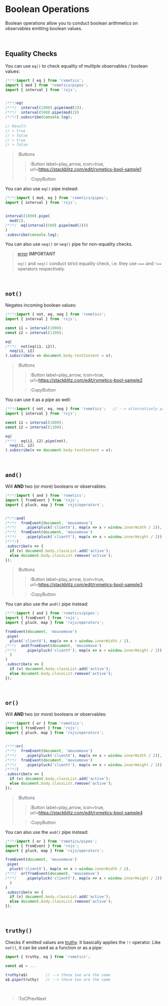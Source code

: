 # Boolean Operations

Boolean operations allow you to conduct boolean arithmetics on observables emitting boolean values.

<br>

## Equality Checks

You can use `eq()` to check equality of multiple observables / boolean values:

```ts
/*!*/import { eq } from 'rxmetics';
import { mod } from 'rxmetics/pipes';
import { interval } from 'rxjs';


/*!*/eq(
/*!*/  interval(1000).pipe(mod(2)), 
/*!*/  interval(500).pipe(mod(2))
/*!*/).subscribe(console.log);

// Result:
// > true
// > false
// > true
// > false
```
> :Buttons
>
> > :Button label=play_arrow, icon=true, url=https://stackblitz.com/edit/rxmetics-bool-sample1
>
> > :CopyButton

You can also use `eq()` pipe instead:

```ts
/*!*/import { mod, eq } from 'rxmetics/pipes';
import { interval } from 'rxjs';


interval(1000).pipe(
  mod(2),
/*!*/  eq(interval(500).pipe(mod(2)))
) 
.subscribe(console.log);
```

You can also use `neq()` or `neq()` pipe for non-equality checks.

> [error](:Icon) **IMPORTANT**
>
> `eq()` and `neq()` conduct strict equality check, i.e. they use `===` and `!==` operators
> respectively.

<br>

## `not()`

Negates incoming boolean values:

```ts
/*!*/import { not, eq, neq } from 'rxmetics';
import { interval } from 'rxjs';

const i1 = interval(1000);
const i2 = interval(1100);

eq(
/*!*/  not(eq(i1, i2)),
  neq(i1, i2)
).subscribe(v => document.body.textContent = v);
```

> :Buttons
>
> > :Button label=play_arrow, icon=true, url=https://stackblitz.com/edit/rxmetics-bool-sample2
>
> > :CopyButton

You can use it as a pipe as well:

```ts
/*!*/import { not, eq, neq } from 'rxmetics';   // --> alternatively you can import `not` from 'rxmetics/pipes';
import { interval } from 'rxjs';

const i1 = interval(1000);
const i2 = interval(1100);

eq(
/*!*/  eq(i1, i2).pipe(not),
  neq(i1, i2)
).subscribe(v => document.body.textContent = v);
```

<br>

## `and()`

Will **AND** two (or more) booleans or observables:

```ts
/*!*/import { and } from 'rxmetics';
import { fromEvent } from 'rxjs';
import { pluck, map } from 'rxjs/operators';


/*!*/and(
/*!*/  fromEvent(document, 'mousemove')
/*!*/    .pipe(pluck('clientX'), map(x => x > window.innerWidth / 2)),
/*!*/  fromEvent(document, 'mousemove')
/*!*/    .pipe(pluck('clientY'), map(x => x > window.innerHeight / 2))
/*!*/)
.subscribe(v => {
  if (v) document.body.classList.add('active');
  else document.body.classList.remove('active');
});
```

> :Buttons
>
> > :Button label=play_arrow, icon=true, url=https://stackblitz.com/edit/rxmetics-bool-sample3
>
> > :CopyButton

You can also use the `and()` pipe instead:

```ts
/*!*/import { and } from 'rxmetics/pipes';
import { fromEvent } from 'rxjs';
import { pluck, map } from 'rxjs/operators';

fromEvent(document, 'mousemove')
.pipe(
  pluck('clientX'), map(x => x > window.innerWidth / 2),
/*!*/  and(fromEvent(document, 'mousemove')
/*!*/    .pipe(pluck('clientY'), map(x => x > window.innerHeight / 2))
  )
)
.subscribe(v => {
  if (v) document.body.classList.add('active');
  else document.body.classList.remove('active');
});
```

<br>

## `or()`

Will **AND** two (or more) booleans or observables:

```ts
/*!*/import { or } from 'rxmetics';
import { fromEvent } from 'rxjs';
import { pluck, map } from 'rxjs/operators';


/*!*/or(
/*!*/  fromEvent(document, 'mousemove')
/*!*/    .pipe(pluck('clientX'), map(x => x > window.innerWidth / 2)),
/*!*/  fromEvent(document, 'mousemove')
/*!*/    .pipe(pluck('clientY'), map(x => x > window.innerHeight / 2))
/*!*/)
.subscribe(v => {
  if (v) document.body.classList.add('active');
  else document.body.classList.remove('active');
});
```

> :Buttons
>
> > :Button label=play_arrow, icon=true, url=https://stackblitz.com/edit/rxmetics-bool-sample4
>
> > :CopyButton

You can also use the `and()` pipe instead:

```ts
/*!*/import { or } from 'rxmetics/pipes';
import { fromEvent } from 'rxjs';
import { pluck, map } from 'rxjs/operators';

fromEvent(document, 'mousemove')
.pipe(
  pluck('clientX'), map(x => x > window.innerWidth / 2),
/*!*/  or(fromEvent(document, 'mousemove')
/*!*/    .pipe(pluck('clientY'), map(x => x > window.innerHeight / 2))
  )
)
.subscribe(v => {
  if (v) document.body.classList.add('active');
  else document.body.classList.remove('active');
});
```
<br>

## `truthy()`

Checks if emitted values are [truthy](https://developer.mozilla.org/en-US/docs/Glossary/Truthy).
It basically applies the `!!` operator. Like `not()`, it can be used as a function or as a pipe:

```ts
import { truthy, eq } from 'rxmetics';

const a$ = ...

truthy(a$)        // --> these two are the same
a$.pipe(truthy)   // --> these two are the same
```

<br>

> :ToCPrevNext